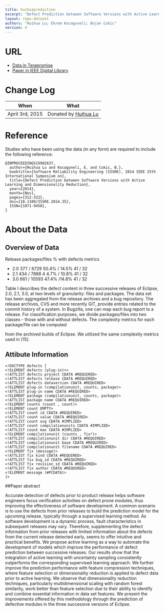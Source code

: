 ```yaml
---
title: huihuaprediction
excerpt: "Defect Prediction between Software Versions with Active Learning and Dimensionality Reduction"
layout: repo-dataset
authors: "Huihua Lu; Ekrem Kocaguneli; Bojan Cukic"
version: 4
---
```


# URL

* [Data in Terapromise](https://terapromise.csc.ncsu.edu:8443/!/#repo/view/head/defect/other-defect/huihuaprediction)
* [Paper in IEEE Digital Library](http://ieeexplore.ieee.org/xpl/articleDetails.jsp?arnumber=6982637)

# Change Log

When | What
---- | ----
April 3rd, 2015| Donated by [Huihua Lu](/repo/people/data-donors/promise4.html)

# Reference

Studies who have been using the data (in any form) are required to include the following reference:

```
@INPROCEEDINGS{6982637,
  author={Huihua Lu and Kocaguneli, E. and Cukic, B.},
  booktitle={Software Reliability Engineering (ISSRE), 2014 IEEE 25th International Symposium on},
  title={Defect Prediction between Software Versions with Active Learning and Dimensionality Reduction},
  year={2014},
  month={Nov},
  pages={312-322},
  doi={10.1109/ISSRE.2014.35},
  ISSN={1071-9458},
}
```

# About the Data

## Overview of Data

Release packages/files % with defects metrics

+ 2.0 377 / 6729 50.4% / 14.5% 41 / 32
+ 2.1 434 / 7888 4 4.7% / 10.8% 41 / 32
+ 3.0 661 / 10593 47.4% /14.8% 41 / 32

Table I describes the defect content in three successive
releases of Eclipse, 2.0, 2.1, 3.0, at two levels of granularity:
files and packages. The data set has been aggregated from the
release archives and a bug repository. The release archives,
CVS and more recently GIT, provide entries related to the
commit history of a system. In Bugzilla, one can map each
bug report to a release. For classification purposes, we divide packages/files into two classes - those with and without defects.
The complexity metrics for each package/file can be computed

from the archived builds of Eclipse. We utilized the same
complexity metrics used in [15].

## Attibute Information

```
<!DOCTYPE defects [
<!ELEMENT defects (plug-in)+>
<!ATTLIST defects project CDATA #REQUIRED>
<!ATTLIST defects release CDATA #REQUIRED>
<!ATTLIST defects dataversion CDATA #REQUIRED>
<!ELEMENT plug-in (compilationunit, counts, package)>
<!ATTLIST plug-in name CDATA #REQUIRED>
<!ELEMENT package (compilationunit, counts, package)>
<!ATTLIST package name CDATA #REQUIRED>
<!ELEMENT counts (count , count)>
<!ELEMENT count EMPTY>
<!ATTLIST count id CDATA #REQUIRED>
<!ATTLIST count value CDATA #REQUIRED>
<!ATTLIST count avg CDATA #IMPLIED>
<!ATTLIST count compilationunits CDATA #IMPLIED>
<!ATTLIST count max CDATA #IMPLIED>
<!ELEMENT compilationunit (counts , fix*)>
<!ATTLIST compilationunit dir CDATA #REQUIRED>
<!ATTLIST compilationunit base CDATA #REQUIRED>
<!ATTLIST compilationunit filename CDATA #REQUIRED>
<!ELEMENT fix (message)>
<!ATTLIST fix kind CDATA #REQUIRED>
<!ATTLIST fix bug_id CDATA #REQUIRED>
<!ATTLIST fix revision_id CDATA #REQUIRED>
<!ATTLIST fix author CDATA #REQUIRED>
<!ELEMENT message (#PCDATA)>
]>
```


##Paper abstract

Accurate detection of defects prior to product release helps software engineers focus verification activities on defect prone modules, thus improving the effectiveness of software development. A common scenario is to use the defects from prior releases to build the prediction model for the upcoming release, typically through a supervised learning method. As software development is a dynamic process, fault characteristics in subsequent releases may vary. Therefore, supplementing the defect information from prior releases with limited information about the defects from the current release detected early, seems to offer intuitive and practical benefits. We propose active learning as a way to automate the development of models which improve the performance of defect prediction between successive releases. Our results show that the integration of active learning with uncertainty sampling consistently outperforms the corresponding supervised learning approach. We further improve the prediction performance with feature compression techniques, where feature selection or dimensionality reduction is applied to defect data prior to active learning. We observe that dimensionality reduction techniques, particularly multidimensional scaling with random forest similarity, work better than feature selection due to their ability to identify and combine essential information in data set features. We present the improvements offered by this methodology through the prediction of defective modules in the three successive versions of Eclipse.

